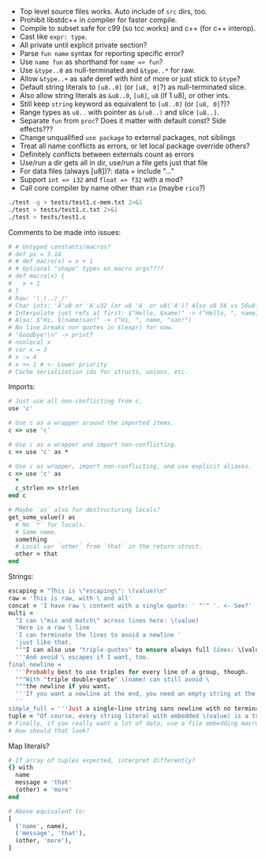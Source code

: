 - Top level source files works. Auto include of `src` dirs, too.
- Prohibit libstdc++ in compiler for faster compile.
- Compile to subset safe for c99 (so tcc works) and c++ (for c++ interop).
- Cast like `expr: type`.
- All private until explicit private section?
- Parse `fun name` syntax for reporting specific error?
- Use `name fun` as shorthand for `name => fun`?
- Use `&type..0` as null-terminated and `&type..*` for raw.
- Allow `&type..+` as safe deref with hint of more or just stick to `&type`?
- Default string literals to `[u8..0]` (or `[u8, 0]`?) as null-terminated slice.
- Also allow string literals as `&u8..0`, `[u8]`, `u8` (if 1 u8), or other ints.
- Still keep `string` keyword as equivalent to `[u8..0]` (or `[u8, 0]`?)?
- Range types as `u8..` with pointer as `&(u8..)` and slice `[u8..]`.
- Separate `fun` from `proc`? Does it matter with default const? Side effects???
- Change unqualified `use package` to external packages, not siblings
- Treat all name conflicts as errors, or let local package override others?
- Definitely conflicts between externals count as errors
- Use/run a dir gets all in dir, use/run a file gets just that file
- For data files (always [u8])?: data = include "..."
- Support `int => i32` and `float => f32` with a mod?
- Call core compiler by name other than `rio` (maybe `rico`?)

```bash
./test -g > tests/test1.c-mem.txt 2>&1
./test > tests/test1.c.txt 2>&1
./test > tests/test1.c
```

Comments to be made into issues:
```ruby
# # Untyped constants/macros?
# def pi = 3.14
# # def macro(x) = x + 1
# # Optional "shape" types on macro args????
# def macro(x) {
#   x + 1
# }
# Raw: '\_(..)_/'
# Char ints: 'A'u8 or 'A'u32 (or u8 'A' or u8('A')? Also u8 56 vs 56u8?).
# Interpolate just refs at first: $"Hello, $name!" -> ("Hello, ", name, "!")
# Also: $"Hi, $(name)san!" -> ("Hi, ", name, "san!")
# No line breaks nor quotes in $(expr) for now.
# "Goodbye!\n" -> printf
# nonlocal x
# var x = 3
# x := 4
# x += 1 # <- Lower priority
# Cache serialization ids for structs, unions, etc.
```

Imports:
```ruby
# Just use all non-conflicting from c.
use 'c'

# Use c as a wrapper around the imported items.
c => use 'c'

# Use c as a wrapper and import non-conflicting.
c => use 'c' as *

# Use c as wrapper, import non-conflicting, and use explicit aliases.
c => use 'c' as
  *
  c_strlen => strlen
end c

# Maybe `as` also for destructuring locals?
get_some_value() as
  # No `*` for locals.
  # Same name.
  something
  # Local var `other` from `that` in the return struct.
  other = that
end
```

Strings:
```ruby
escaping = "This is \"escaping\": \(value)\n"
raw = 'This is raw, with \ and all'
concat = 'I have raw \ content with a single quote: ' "'" '. <- See?'
multi =
  "I can \"mix and match\" across lines here: \(value)
  'Here is a raw \ line
  'I can terminate the lines to avoid a newline '
  'just like that.
  """I can also use "triple-quotes" to ensure always full lines: \(value)
  '''And avoid \ escapes if I want, too.
final_newline =
  '''Probably best to use triples for every line of a group, though.
  """With "triple double-quote" \(name) can still avoid \
  """the newline if you want.
  '''If you want a newline at the end, you need an empty string at the end.
  ''
simple_full = '''Just a single-line string sans newline with no terminator.
tuple = "Of course, every string literal with embedded \(value) is a tuple."
# Finally, if you really want a lot of data, use a file embedding macro.
# How should that look?
```

Map literals?
```ruby
# If array of tuples expected, interpret differently?
{} with
  name
  message = 'that'
  (other) = 'more'
end

# Above equivalent to:
[
  ('name', name),
  ('message', 'that'),
  (other, 'more'),
]
```
